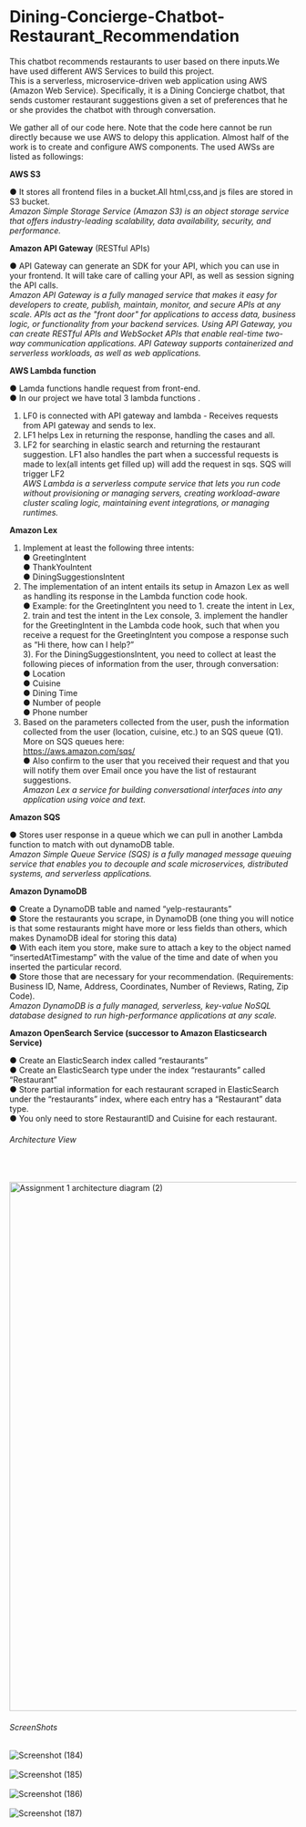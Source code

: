 # Dining-Concierge-Chatbot-Restaurant_Recommendation<br/>
This chatbot recommends restaurants to user based on there inputs.We have used different AWS Services to build this project.<br/>
This is a serverless, microservice-driven web application using AWS (Amazon Web Service). Specifically, it is a Dining Concierge chatbot, that sends customer restaurant suggestions given a set of preferences that he or she provides the chatbot with through conversation.<br/>

We gather all of our code here. Note that the code here cannot be run directly because we use AWS to delopy this application. Almost half of the work is to create and configure AWS components. The used AWSs are listed as followings:<br/>

**AWS S3**

● It stores all frontend files in a bucket.All html,css,and js files are stored in S3 bucket.<br/>
*Amazon Simple Storage Service (Amazon S3) is an object storage service that offers industry-leading scalability, data availability, security, and performance.*<br/>

**Amazon API Gateway** (RESTful APIs)

● API Gateway can generate an SDK for your API, which you can use in your frontend. It will take care of calling your API, as well as session signing the API calls.<br/>
*Amazon API Gateway is a fully managed service that makes it easy for developers to create, publish, maintain, monitor, and secure APIs at any scale. APIs act as the "front     door"   for applications to access data, business logic, or functionality from your backend services. Using API Gateway, you can create RESTful APIs and WebSocket APIs that enable real-time two-way communication applications. API Gateway supports containerized and serverless workloads, as well as web applications.*

**AWS Lambda function**

● Lamda functions handle request from front-end.<br/>
● In our project we have total 3 lambda functions . <br/>
1) LF0 is connected with API gateway and lambda - Receives requests from API gateway and sends to lex.<br/>
2) LF1  helps Lex in returning the response, handling the cases and all.<br/>
3) LF2 for searching in elastic search and returning the restaurant suggestion. LF1 also handles the part  when a successful requests is made to lex(all intents get filled up) will add the request in sqs. SQS will trigger LF2<br/>
*AWS Lambda is a serverless compute service that lets you run code without provisioning or managing servers, creating workload-aware cluster scaling logic, maintaining event integrations, or managing runtimes.*<br/>

**Amazon Lex**
1) Implement at least the following three intents:<br/>
● GreetingIntent<br/>
● ThankYouIntent<br/>
● DiningSuggestionsIntent<br/>
2) The implementation of an intent entails its setup in Amazon Lex as well as handling its response in the Lambda function code hook.<br/>
● Example: for the GreetingIntent you need to 1. create the intent in Lex, 2. train and test the intent in the Lex console, 3. implement the handler for the GreetingIntent in the Lambda code hook, such that when you receive a request for the GreetingIntent you compose a response such as “Hi there, how can I help?”<br/>
3). For the DiningSuggestionsIntent, you need to collect at least the following pieces of information from the user, through conversation:<br/>
● Location<br/>
● Cuisine<br/>
● Dining Time<br/>
● Number of people<br/>
● Phone number<br/>
4) Based on the parameters collected from the user, push the information collected from the user (location, cuisine, etc.) to an SQS queue (Q1). More on SQS queues here:<br/> https://aws.amazon.com/sqs/<br/>
● Also confirm to the user that you received their request and that you will notify them over Email once you have the list of restaurant suggestions.<br/>
 *Amazon Lex a service for building conversational interfaces into any application using voice and text.*<br/>
 
**Amazon SQS**

● Stores user response in a queue which we can pull in another Lambda function to match with out dynamoDB table.<br/>
*Amazon Simple Queue Service (SQS) is a fully managed message queuing service that enables you to decouple and scale microservices, distributed systems, and serverless applications.*<br/>

**Amazon DynamoDB**

● Create a DynamoDB table and named “yelp-restaurants”<br/>
● Store the restaurants you scrape, in DynamoDB (one thing you will notice is that some restaurants might have more or less fields than others, which makes DynamoDB ideal for storing this data)<br/>
● With each item you store, make sure to attach a key to the object named “insertedAtTimestamp” with the value of the time and date of when you inserted the particular record.<br/>
● Store those that are necessary for your recommendation. (Requirements: Business ID, Name, Address, Coordinates, Number of Reviews, Rating, Zip Code).<br/>
*Amazon DynamoDB is a fully managed, serverless, key-value NoSQL database designed to run high-performance applications at any scale.*<br/>

**Amazon OpenSearch Service (successor to Amazon Elasticsearch Service)**

● Create an ElasticSearch index called “restaurants”<br/>
● Create an ElasticSearch type under the index “restaurants” called “Restaurant”<br/>
● Store partial information for each restaurant scraped in ElasticSearch under the “restaurants” index, where each entry has a “Restaurant” data type.<br/>
● You only need to store RestaurantID and Cuisine for each restaurant.<br/>


###### Architecture View ######
<br/><br/>
<img width="929" alt="Assignment 1 architecture diagram (2)" src="https://user-images.githubusercontent.com/85683392/136674276-74ab5584-40a6-445a-abe0-b5de49488c19.png">

###### ScreenShots ######
![Screenshot (184)](https://user-images.githubusercontent.com/85683392/136674749-4928e471-fea3-4953-9423-0c2b875c0400.png)</br></br>
![Screenshot (185)](https://user-images.githubusercontent.com/85683392/136674757-87f0cfc2-a74a-4eb2-a3a3-3dfc616ffdb7.png)</br></br>
![Screenshot (186)](https://user-images.githubusercontent.com/85683392/136674765-b7751bf2-f887-449a-b916-05262cd0b1ca.png)</br></br>
![Screenshot (187)](https://user-images.githubusercontent.com/85683392/136674767-00410106-1e45-42b6-bdbe-ee21f4289cf2.png)</br></br>





